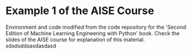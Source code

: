 # Example 1 of the AISE Course
Environment and code modified from the code repository for the 'Second Edition of Machine Learning Engineering with Python' book. 
Check the slides of the AISE course for explanation of this material. 
sdsdsddsasdasdasd
